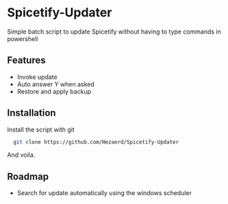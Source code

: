 
# Spicetify-Updater

Simple batch script to update Spicetify without having to type commands in powershell

## Features

- Invoke update
- Auto answer Y when asked
- Restore and apply backup


## Installation

Install the script with git

```bash
  git clone https://github.com/Hezaerd/Spicetify-Updater
```

And voila.
    
## Roadmap

- Search for update automatically using the windows scheduler